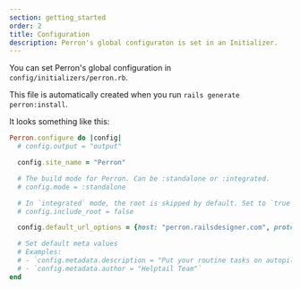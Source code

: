 ```yaml
---
section: getting_started
order: 2
title: Configuration
description: Perron's global configuraton is set in an Initializer.
---
```


You can set Perron's global configuration in `config/initializers/perron.rb`.

This file is automatically created when you run `rails generate perron:install`.

It looks something like this:
```ruby
Perron.configure do |config|
  # config.output = "output"

  config.site_name = "Perron"

  # The build mode for Perron. Can be :standalone or :integrated.
  # config.mode = :standalone

  # In `integrated` mode, the root is skipped by default. Set to `true` to enable.
  # config.include_root = false

  config.default_url_options = {host: "perron.railsdesigner.com", protocol: "https", trailing_slash: true}

  # Set default meta values
  # Examples:
  # - `config.metadata.description = "Put your routine tasks on autopilot"`
  # - `config.metadata.author = "Helptail Team"`
end
```
